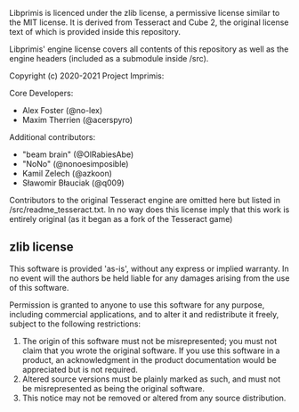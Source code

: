 
Libprimis is licenced under the zlib license, a permissive license similar to the
MIT license. It is derived from Tesseract and Cube 2, the original license text of
which is provided inside this repository.

Libprimis' engine license covers all contents of this repository as well as the
engine headers (included as a submodule inside /src).

Copyright (c) 2020-2021 Project Imprimis:

Core Developers:

* Alex Foster (@no-lex)
* Maxim Therrien (@acerspyro)

Additional contributors:

* "beam brain" (@OlRabiesAbe)
* "NoNo" (@nonoesimposible)
* Kamil Zelech (@azkoon)
* Sławomir Błauciak (@q009)

Contributors to the original Tesseract engine are omitted here but listed in
/src/readme_tesseract.txt. In no way does this license imply that this work is
entirely original (as it began as a fork of the Tesseract game)

zlib license
--------------------------------------------------------------------------------

  This software is provided 'as-is', without any express or implied
  warranty.  In no event will the authors be held liable for any damages
  arising from the use of this software.

  Permission is granted to anyone to use this software for any purpose,
  including commercial applications, and to alter it and redistribute it
  freely, subject to the following restrictions:

  1. The origin of this software must not be misrepresented; you must not
     claim that you wrote the original software. If you use this software
     in a product, an acknowledgment in the product documentation would be
     appreciated but is not required.
  2. Altered source versions must be plainly marked as such, and must not be
     misrepresented as being the original software.
  3. This notice may not be removed or altered from any source distribution.
